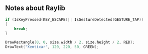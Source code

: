 ## Notes about Raylib

```c
if (IsKeyPressed(KEY_ESCAPE)|| IsGestureDetected(GESTURE_TAP))
{
    break;
}
```

```c
DrawRectangle(0, 0, size.width / 2, size.height / 2, RED);
DrawText("Xentixar", 120, 220, 50, GREEN);
```